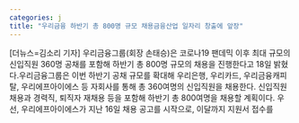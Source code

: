 ```yaml
---
categories: j
title: "우리금융 하반기 총 800명 규모 채용금융산업 일자리 창출에 앞장"
---
```

[더뉴스=김소리 기자] 우리금융그룹(회장 손태승)은 코로나19 팬데믹 이후 최대 규모의 신입직원 360명 공채를 포함해 하반기 총 800명 규모의 채용을 진행한다고 18일 밝혔다.우리금융그룹은 이번 하반기 공채 규모를 확대해 우리은행, 우리카드, 우리금융캐피탈, 우리에프아이에스 등 자회사를 통해 총 360여명의 신입직원을 채용한다. 신입직원 채용과 경력직, 퇴직자 재채용 등을 포함해 하반기 총 800여명을 채용할 계획이다.																우선, 우리에프아이에스가 지난 16일 채용 공고를 시작으로, 이달까지 지원서 접수를